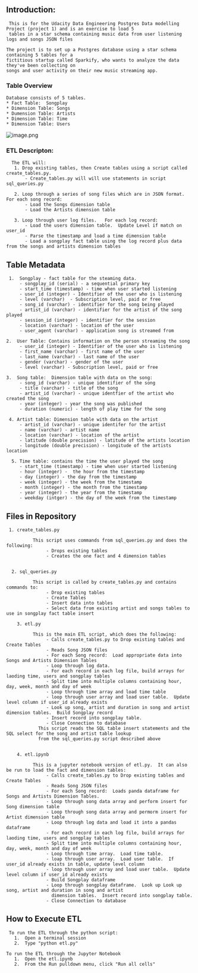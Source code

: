 ## Introduction:
     This is for the Udacity Data Engineering Postgres Data modelling Project (project 1) and is an exercise to load 5 
     tables in a star schema containing music data from user listening logs and songs JSON files

    The project is to set up a Postgres database using a star schema containing 5 tables for a 
    fictitious startup called Sparkify, who wants to analyze the data they've been collecting on 
    songs and user activity on their new music streaming app.
  
### Table Overview
    Database consists of 5 tables.  
    * Fact Table:  Songplay
    * Dimension Table: Songs
    * Dumension Table: Artists
    * Dimension Table: Time
    * Dimension Table: Users
    
  ![image.png](attachment:image.png)
  

### ETL Descripton:
      The ETL will:
       1. Drop existing tables, then Create tables using a script called create_tables.py.  
           - Create_tables.py will will use statements in script sql_queries.py

       2. Loop through a series of song files which are in JSON format.   For each song record:
           - Load the Songs dimension table
           - Load the Artists dimension table
           
       3. Loop through user log files.   For each log record:
           - Load the users dimension table.  Update Level if match on user_id
           - Parse the timestamp and load a time dimension table
           - Load a songplay fact table using the log record plus data from the songs and artists dimension tables
      
 
 ## Table Metadata
 
     1.  Songplay - fact table for the steaming data.   
         - songplay_id (serial) - a sequential primary key
         - start_time (timestamp) - time when user started listening
         - user_id (integer) - Identifier of the user who is listening
         - level (varchar)  - Subscription level, paid or free
         - song_id (varchar) - identifier for the song being played
         - artist_id (varchar) - identifier for the artist of the song played
         - session_id (integer) - identifier for the session
         - location (varchar) - location of the user
         - user_agent (varchar) - application song is streamed from

    2.  User Table: Contains information on the person streaming the song
         - user_id (integer) - Identifier of the user who is listening
         - first_name (varchar) - first name of the user
         - last_name (varchar) - last name of the user
         - gender (varchar) - gender of the user
         - level (varchar) - Subscription level, paid or free

    3.  Song table:  Dimension table with data on the song:
         - song_id (varchar) - unique identifier of the song
         - title (varchar) - title of the song
         - artist_id (varchar) - unique identfier of the artist who created the song
         - year (integer) - year the song was published
         - duration (numeric) - length of play time for the song

     4. Artist table: Dimension table with data on the artist
         - artist_id (varchar) - unique identifer for the artist
         - name (varchar) - artist name
         - location (varchar) - location of the artist
         - latitude (double precision) - latitude of the artists location
         - longitude (double precision) - longitude of the artists location

      5. Time table: contains the time the user played the song
         - start_time (timestamp) - time when user started listening
         - hour (integer) -  the hour from the timestamp
         - day (integer) - the day from the timestamp
         - week (integer) - the week from the timestamp
         - month (integer) - the month from the timestamp
         - year (integer) - the year from the timestamp
         - weekday (intger) - the day of the week from the timestamp
 
         
 ## Files in Repository
 
     1. create_tables.py
      
              This script uses commands from sql_queries.py and does the following:
                   - Drops existing tables
                   - Creates the one fact and 4 dimension tables
  
               
      2. sql_queries.py
      
              This script is called by create_tables.py and contains commands to:
                   - Drop existing tables
                   - Create Tables
                   - Insert data into tables
                   - Select data from existing artist and songs tables to use in songplay fact table insert 
                  
        3. etl.py
      
              This is the main ETL script, which does the following:  
                   - Calls create_tables.py to Drop existing tables and Create Tables
                   - Reads Song JSON files
                   - For each Song record:  Load appropriate data into Songs and Artists Dimension Tables
                   - Loop through log data.   
                   - For each record in each log file, build arrays for laoding time, users and songplay tables
                   - Split time into multiple columns containing hour, day, week, month and day of week
                   - Loop through time array and load time table
                   - loop through user array and load user table.  Update level column if user_id already exists
                   - Look up song, artist and duration in song and artist dimension tables.  Build Songplay record
                   - Insert record into songplay table.
                   - Close Connection to database
                This script reads the SQL table insert statements and the SQL select for the song and artist table lookup
                from the sql_queries.py script described above
                
                                  
        4. etl.ipynb
        
              This is a jupyter notebook version of etl.py.  It can also be run to load the fact and dimension tables:  
                   - Calls create_tables.py to Drop existing tables and Create Tables
                   - Reads Song JSON files
                   - For each Song record:  Loads panda dataframe for Songs and Artists Dimension Tables.  
                   - Loop through song data array and perform insert for Song dimension table
                   - Loop through song data array and permorm insert for Artist dimension table
                   - Loop through log data and load it into a pandas dataframe 
                   - For each record in each log file, build arrays for laoding time, users and songplay tables
                   - Split time into multiple columns containing hour, day, week, month and day of week
                   - Loop through time array.  Load time table.   
                   - loap through user array.  Load user table.  If user_id already exists in table, update level column
                   - loop through user array and load user table.  Update level column if user_id already exists
                   - Build Songplay dataframe
                   - Loop through songplay dataframe.  Look up Look up song, artist and duration in song and artist 
                     dimension tables.  Insert record into songplay table.
                   - Close Connection to database
     
 
 ## How to Execute ETL 
     To run the ETL through the python script:
       1.  Open a terminal session
       2.  Type "python etl.py"
    
    To run the ETL through the Jupyter Notebook
       1.  Open the etl.ipynb
       2.  From the Run pulldown menu, click "Run all cells"
           
 
